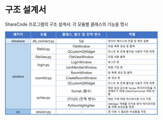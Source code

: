 # 구조 설계서
ShareCode 프로그램의 구조 설계서: 각 모듈별 클래스의 기능을 명시

<img src="https://github.com/dulsik2/SW2_ADproject_ShareCode/blob/master/specification/img/ADS.png?raw=true" width="800px">
